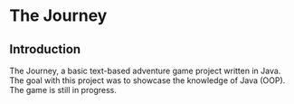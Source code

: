 # The Journey

## Introduction
The Journey, a basic text-based adventure game project written in Java. The goal with this project was to showcase the knowledge of Java (OOP). The game is still in progress. 

